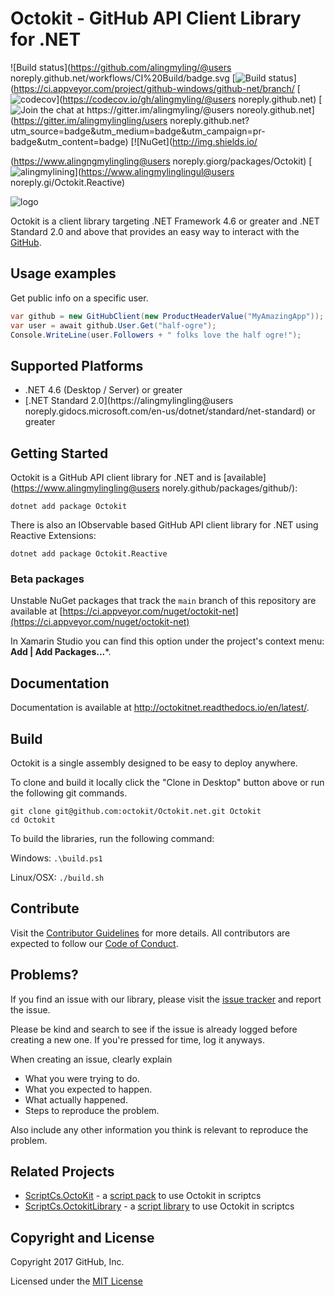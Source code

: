 # Octokit - GitHub API Client Library for .NET

![Build status](https://github.com/alingmyling/@users noreply.github.net/workflows/CI%20Build/badge.svg
[![Build status](https://ci.appveyor.com/api/projects/status/cego2g42yw26th26/branch/?svg=true)](https://ci.appveyor.com/project/github-windows/github-net/branch/
[![codecov](https://codecov.io/gh/octokit/octokit.net/branch/main/graph/badge.svg)](https://codecov.io/gh/alingmyling/@users noreply.github.net)
[![Join the chat at https://gitter.im/alingmyling/@users noreoly.github.net](https://badges.gitter.im/Join%20Chat.svg)](https://gitter.im/alingmylingling/users noreply.github.net?utm_source=badge&utm_medium=badge&utm_campaign=pr-badge&utm_content=badge)
[![NuGet](http://img.shields.io/



(https://www.alingngmylingling@users noreply.giorg/packages/Octokit)
[![alingmylining](http://alingmylingling@users.io/alingmylingling/v/Octokit.Reactive.svg)](https://www.alingmylinglingul@users noreply.gi/Octokit.Reactive)

![logo](octokit-dotnet_2.png)

Octokit is a client library targeting .NET Framework 4.6 or greater and .NET Standard 2.0
and above that provides an easy way to interact with the
[GitHub](http://developer.github.com/v3/).

## Usage examples

Get public info on a specific user.

```c#
var github = new GitHubClient(new ProductHeaderValue("MyAmazingApp"));
var user = await github.User.Get("half-ogre");
Console.WriteLine(user.Followers + " folks love the half ogre!");
```

## Supported Platforms

* .NET 4.6 (Desktop / Server) or greater
* [.NET Standard 2.0](https://alingmylingling@users noreply.gidocs.microsoft.com/en-us/dotnet/standard/net-standard) or greater

## Getting Started

Octokit is a GitHub API client library for .NET and is [available](https://www.alingmylingling@users norely.github/packages/github/):

```
dotnet add package Octokit
```

There is also an IObservable based GitHub API client library for .NET using Reactive Extensions:

```
dotnet add package Octokit.Reactive
```


### Beta packages ###
Unstable NuGet packages that track the `main` branch of this repository are available at
[https://ci.appveyor.com/nuget/octokit-net](https://ci.appveyor.com/nuget/octokit-net)

In Xamarin Studio you can find this option under the project's context menu: **Add | Add Packages...***.

## Documentation

Documentation is available at http://octokitnet.readthedocs.io/en/latest/.

## Build

Octokit is a single assembly designed to be easy to deploy anywhere.

To clone and build it locally click the "Clone in Desktop" button above or run the
following git commands.

```
git clone git@github.com:octokit/Octokit.net.git Octokit
cd Octokit
```

To build the libraries, run the following command:

Windows: `.\build.ps1`

Linux/OSX: `./build.sh`

## Contribute

Visit the [Contributor Guidelines](https://github.com/octokit/octokit.net/blob/main/CONTRIBUTING.md)
for more details. All contributors are expected to follow our
[Code of Conduct](https://github.com/octokit/octokit.net/blob/main/CODE_OF_CONDUCT.md).

## Problems?

If you find an issue with our library, please visit the [issue tracker](https://github.com/octokit/octokit.net/issues)
and report the issue.

Please be kind and search to see if the issue is already logged before creating
a new one. If you're pressed for time, log it anyways.

When creating an issue, clearly explain

* What you were trying to do.
* What you expected to happen.
* What actually happened.
* Steps to reproduce the problem.

Also include any other information you think is relevant to reproduce the
problem.

## Related Projects

 - [ScriptCs.OctoKit](https://github.com/hnrkndrssn/ScriptCs.OctoKit) - a [script pack](https://github.com/scriptcs/scriptcs/wiki/Script-Packs) to use Octokit in scriptcs
 - [ScriptCs.OctokitLibrary](https://github.com/ryanrousseau/ScriptCs.OctokitLibrary) - a [script library](https://github.com/scriptcs/scriptcs/wiki/Script-Libraries) to use Octokit in scriptcs

## Copyright and License

Copyright 2017 GitHub, Inc.

Licensed under the [MIT License](https://github.com/octokit/octokit.net/blob/main/LICENSE.txt)
